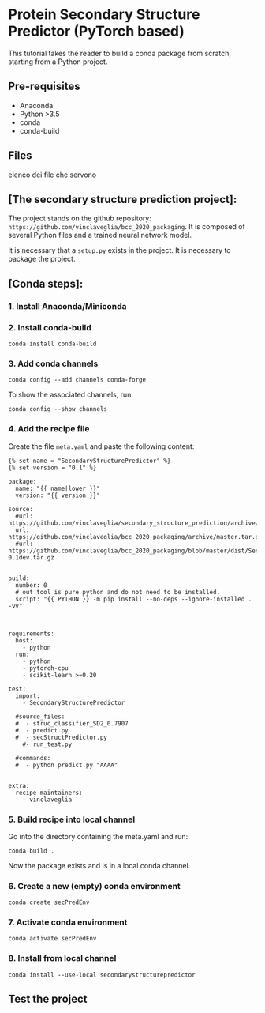 # Protein Secondary Structure Predictor (PyTorch based)
This tutorial takes the reader to build a conda package from scratch, starting from a Python project.

## Pre-requisites
- Anaconda
- Python >3.5
- conda
- conda-build

## Files
elenco dei file che servono

## [The secondary structure prediction project]:
The project stands on the github repository: `https://github.com/vinclaveglia/bcc_2020_packaging`.
It is composed of several Python files and a trained neural network model.

It is necessary that a `setup.py` exists in the project. It is necessary to package the project.



## [Conda steps]:
### 1. Install Anaconda/Miniconda
### 2. Install conda-build
```
conda install conda-build
```
### 3. Add conda channels
```
conda config --add channels conda-forge
```
To show the associated channels, run:
```
conda config --show channels
```
### 4. Add the recipe file
Create the file `meta.yaml` and paste the following content:
```
{% set name = "SecondaryStructurePredictor" %}
{% set version = "0.1" %}

package:
  name: "{{ name|lower }}"
  version: "{{ version }}"

source:
  #url: https://github.com/vinclaveglia/secondary_structure_prediction/archive/master.zip
  url: https://github.com/vinclaveglia/bcc_2020_packaging/archive/master.tar.gz
  #url: https://github.com/vinclaveglia/bcc_2020_packaging/blob/master/dist/SecondaryStructurePredictor-0.1dev.tar.gz


build:
  number: 0
  # out tool is pure python and do not need to be installed.
  script: "{{ PYTHON }} -m pip install --no-deps --ignore-installed . -vv"



requirements:
  host:
    - python
  run:
    - python
    - pytorch-cpu
    - scikit-learn >=0.20

test:
  import:
    - SecondaryStructurePredictor

  #source_files:
  #  - struc_classifier_SD2_0.7907
  #  - predict.py
  #  - secStructPredictor.py
    #- run_test.py

  #commands:
  #  - python predict.py "AAAA"


extra:
  recipe-maintainers:
    - vinclaveglia
```


### 5. Build recipe into local channel
Go into the directory containing the meta.yaml and run:
```
conda build .
```
Now the package exists and is in a local conda channel.

### 6. Create a new (empty) conda environment
```
conda create secPredEnv
```

### 7. Activate conda environment
```
conda activate secPredEnv
```


### 8. Install from local channel
```
conda install --use-local secondarystructurepredictor
```

## Test the project
